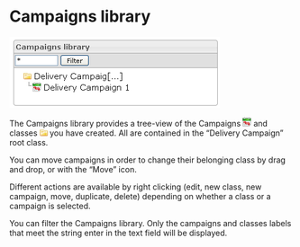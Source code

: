<!--
parent:
    title: Deliveries
author:
    - 'Jérôme Bogaerts'
created_at: '2012-03-29 15:43:05'
updated_at: '2013-03-13 14:10:29'
tags:
    - Deliveries
-->

Campaigns library
=================

![](../resources/campaigns-library.png)

The Campaigns library provides a tree-view of the Campaigns ![](../resources/Campaign_icon_library.png) and classes ![](../resources/class_icon_library.png) you have created. All are contained in the “Delivery Campaign” root class.

You can move campaigns in order to change their belonging class by drag and drop, or with the “Move” icon.

Different actions are available by right clicking (edit, new class, new campaign, move, duplicate, delete) depending on whether a class or a campaign is selected.

You can filter the Campaigns library. Only the campaigns and classes labels that meet the string enter in the text field will be displayed.

